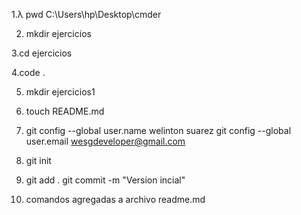 1.λ pwd
C:\Users\hp\Desktop\cmder

2. mkdir ejercicios

3.cd ejercicios

4.code .

5. mkdir ejercicios1
6.  touch README.md
7. git config --global user.name welinton suarez
  git config --global user.email wesgdeveloper@gmail.com

8. git init
9. git add .
	git commit -m "Version incial"

10. comandos agregadas a archivo readme.md